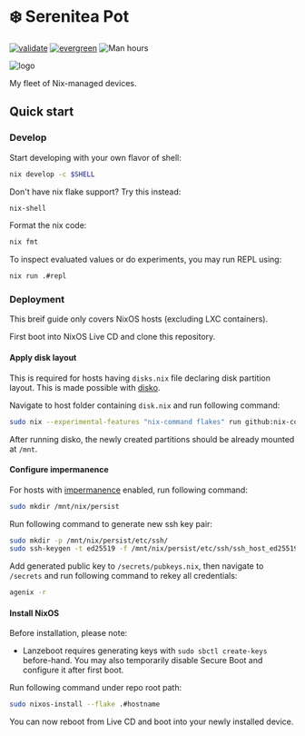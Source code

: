 # ❄️ Serenitea Pot

[![validate](https://github.com/codgician/serenitea-pot/actions/workflows/validate.yml/badge.svg)](https://github.com/codgician/nix-fleet/actions/workflows/validate.yml)
[![evergreen](https://github.com/codgician/serenitea-pot/actions/workflows/evergreen.yml/badge.svg)](https://github.com/codgician/nix-fleet/actions/workflows/evergreen.yml)
![Man hours](https://manhours.aiursoft.cn/r/github.com/codgician/serenitea-pot.svg)

![logo](https://github.com/codgician/serenitea-pot/assets/15964984/17d0e39c-9bee-4dd1-9aed-bb8d21f23daf)

My fleet of Nix-managed devices.

## Quick start

### Develop

Start developing with your own flavor of shell:

```bash
nix develop -c $SHELL
```

Don't have nix flake support? Try this instead:

```bash
nix-shell
```

Format the nix code:

```bash
nix fmt
```

To inspect evaluated values or do experiments, you may run REPL using:

```bash
nix run .#repl
```

### Deployment

This breif guide only covers NixOS hosts (excluding LXC containers).

First boot into NixOS Live CD and clone this repository.

#### Apply disk layout

This is required for hosts having `disks.nix` file declaring disk partition layout. This is made possible with [disko](https://github.com/nix-community/disko).

Navigate to host folder containing `disk.nix` and run following command:

```bash
sudo nix --experimental-features "nix-command flakes" run github:nix-community/disko -- --mode disko ./disks.nix
```

After running disko, the newly created partitions should be already mounted at `/mnt`.

#### Configure impermanence

For hosts with [impermanence](https://github.com/nix-community/impermanence) enabled, run following command:

```bash
sudo mkdir /mnt/nix/persist
```

Run following command to generate new ssh key pair:

```bash
sudo mkdir -p /mnt/nix/persist/etc/ssh/
sudo ssh-keygen -t ed25519 -f /mnt/nix/persist/etc/ssh/ssh_host_ed25519_key -C ""
```

Add generated public key to `/secrets/pubkeys.nix`, then navigate to `/secrets` and run following command to rekey all credentials:

```bash
agenix -r
```

#### Install NixOS

Before installation, please note:

- Lanzeboot requires generating keys with `sudo sbctl create-keys` before-hand. You may also temporarily disable Secure Boot and configure it after first boot.

Run following command under repo root path:

```bash
sudo nixos-install --flake .#hostname
```

You can now reboot from Live CD and boot into your newly installed device.
